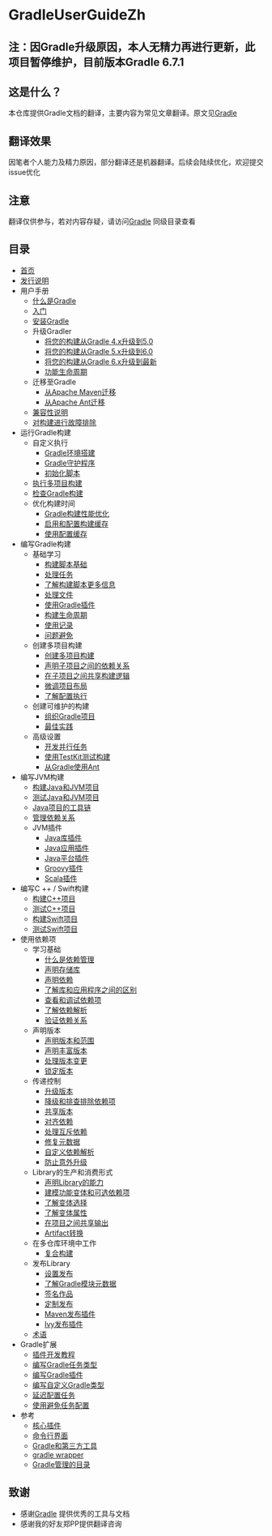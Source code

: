 # GradleUserGuideZh

## 注：因Gradle升级原因，本人无精力再进行更新，此项目暂停维护，目前版本Gradle 6.7.1
## 这是什么？
本仓库提供Gradle文档的翻译，主要内容为常见文章翻译。原文见[Gradle](https://docs.gradle.org/current/userguide/userguide.html) 


## 翻译效果
因笔者个人能力及精力原因，部分翻译还是机器翻译。后续会陆续优化，欢迎提交issue优化  

## 注意
翻译仅供参与，若对内容存疑，请访问[Gradle](https://docs.gradle.org/current/userguide/userguide.html) 同级目录查看

## 目录
- [首页](/md/首页.md)  
- [发行说明](/md/Gradle发行说明.md) 
- 用户手册 
  - [什么是Gradle](/md/什么是Gradle.md) 
  - [入门](/md/入门.md)  
  - [安装Gradle](/md/安装Gradle.md) 
  - 升级Gradler
    - [将您的构建从Gradle 4.x升级到5.0](/md/将您的构建从Gradle%204.md) 
    - [将您的构建从Gradle 5.x升级到6.0](/md/将您的构建从Gradle%205.md) 
    - [将您的构建从Gradle 6.x升级到最新](/md/将您的构建从Gradle%206.md) 
    - [功能生命周期](/md/功能生命周期.md) 
  - 迁移至Gradle
    - [从Apache Maven迁移](/md/从Apache%20Maven迁移.md) 
    - [从Apache Ant迁移](/md/从Apache%20Ant迁移.md) 
  - [兼容性说明](/md/兼容性说明.md) 
  - [对构建进行故障排除](/md/对构建进行故障排除.md) 
- 运行Gradle构建
  - 自定义执行
    - [Gradle环境搭建](/md/Gradle环境搭建.md) 
    - [Gradle守护程序](/md/Gradle守护程序.md) 
    - [初始化脚本](/md/初始化脚本.md) 
  - [执行多项目构建](/md/执行多项目构建.md) 
  - [检查Gradle构建](https://scans.gradle.com/) 
  - 优化构建时间
    - [Gradle构建性能优化](/md/改善Gradle构建的性能.md) 
    - [启用和配置构建缓存](/md/构建缓存.md) 
    - [使用配置缓存](/md/配置缓存.md) 
- 编写Gradle构建
  - 基础学习
    - [构建脚本基础](/md/构建脚本基础.md) 
    - [处理任务](/md/处理任务.md) 
    - [了解构建脚本更多信息](/md/编写构建脚本.md) 
    - [处理文件](/md/处理文件.md) 
    - [使用Gradle插件](/md/使用Gradle插件.md) 
    - [构建生命周期](/md/构建生命周期.md) 
    - [使用记录](/md/使用记录.md) 
    - [问题避免](/md/避免陷阱.md) 
  - 创建多项目构建
    - [创建多项目构建](/md/Gradle中的多项目构建.md) 
    - [声明子项目之间的依赖关系](/md/声明子项目之间的依赖关系.md) 
    - [在子项目之间共享构建逻辑](/md/在子项目之间共享构建逻辑.md) 
    - [微调项目布局](/md/微调项目布局.md) 
    - [了解配置执行](/md/配置时间和执行时间.md) 
  - 创建可维护的构建
    - [组织Gradle项目](/md/组织Gradle项目.md) 
    - [最佳实践](/md/创作可维护版本的最佳实践.md) 
  - 高级设置
    - [开发并行任务](/md/使用Worker%20API开发并行任务.md) 
    - [使用TestKit测试构建](/md/使用TestKit测试构建逻辑.md) 
    - [从Gradle使用Ant](/md/从Gradle使用Ant.md) 
- 编写JVM构建
  - [构建Java和JVM项目](/md/构建Java和JVM项目.md) 
  - [测试Java和JVM项目](/md/在Java和JVM项目中进行测试.md) 
  - [Java项目的工具链](/md/JVM项目的工具链.md) 
  - [管理依赖关系](/md/管理JVM项目的依赖关系.md) 
  - JVM插件
    - [Java库插件](/md/Java库插件.md) 
    - [Java应用插件](/md/Java应用插件.md) 
    - [Java平台插件](/md/Java平台插件.md) 
    - [Groovy插件](/md/Groovy插件.md) 
    - [Scala插件](/md/Scala插件.md) 
- 编写C ++ / Swift构建
  - [构建C++项目](/md/构建C++项目.md) 
  - [测试C++项目](/md/在C++项目中进行测试.md) 
  - [构建Swift项目](/md/建立Swift项目.md) 
  - [测试Swift项目](/md/在Swift项目中进行测试.md) 
- 使用依赖项
  - 学习基础
      - [什么是依赖管理](/md/Gradle中的依赖管理.md) 
      - [声明存储库](/md/声明存储库.md) 
      - [声明依赖](/md/声明依赖.md)         
      - [了解库和应用程序之间的区别](/md/了解库和应用程序之间的区别.md) 
      - [查看和调试依赖项](/md/查看和调试依赖项.md) 
      - [了解依赖解析](/md/了解依赖性解析.md) 
      - [验证依赖关系](/md/验证依赖关系.md) 
  - 声明版本
      - [声明版本和范围](/md/声明版本和范围.md) 
      - [声明丰富版本](/md/声明丰富版本.md) 
      - [处理版本变更](/md/处理随时间变化的版本.md) 
      - [锁定版本](/md/锁定依赖版本.md) 
  - 传递控制      
      - [升级版本](/md/升级传递依赖的版本.md) 
      - [降级和排查排除依赖项](/md/降级版本并排除依赖项.md) 
      - [共享版本](/md/在项目之间共享依赖版本.md) 
      - [对齐依赖](/md/对齐依赖版本.md) 
      - [处理互斥依赖](/md/处理互斥依赖性.md) 
      - [修复元数据](/md/使用组件元数据规则修复元数据.md) 
      - [自定义依赖解析](/md/直接自定义依赖项的解析.md) 
      - [防止意外升级](/md/防止意外的依赖升级.md) 
  - Library的生产和消费形式
      - [声明Library的能力](/md/声明Library的能力.md) 
      - [建模功能变体和可选依赖项](/md/建模功能变体和可选依赖项.md) 
      - [了解变体选择](/md/了解变体选择.md) 
      - [了解变体属性](/md/使用变体属性.md) 
      - [在项目之间共享输出](/md/在项目之间共享输出.md) 
      - [Artifact转换](/md/转换解决方案上的依赖工件.md) 
  - 在多仓库环境中工作
      - [复合构建](/md/复合构建.md) 
  - 发布Library
      - [设置发布](/md/将项目发布为模块.md)
      - [了解Gradle模块元数据](/md/了解Gradle模块元数据.md)
      - [签名作品](/md/签名作品.md) 
      - [定制发布](/md/定制发布.md) 
      - [Maven发布插件](/md/Maven发布插件.md)
      - [Ivy发布插件](/md/Ivy发布插件.md)
  - [术语](/md/依赖管理术语.md) 
- Gradle扩展
  - [插件开发教程](https://gradle.org/guides/?q=Plugin%20Development) 
  - [编写Gradle任务类型](/md/开发自定义Gradle任务类型.md)
  - [编写Gradle插件](/md/开发自定义Gradle插件.md)
  - [编写自定义Gradle类型](/md/开发自定义Gradle类型.md)
  - [延迟配置任务](/md/延迟配置.md)
  - [使用避免任务配置](https://docs.gradle.org/6.7.1/userguide/task_configuration_avoidance.html)
- 参考
  - [核心插件](/md/Gradle插件参考.md) 
  - [命令行界面](/md/命令行界面.md) 
  - [Gradle和第三方工具](/md/Gradle和第三方工具.md) 
  - [gradle wrapper](/md/gradle_wrapper.md) 
  - [Gradle管理的目录](/md/Gradle目录和文件的使用.md) 


## 致谢
* 感谢[Gradle](https://docs.gradle.org/) 提供优秀的工具与文档
* 感谢我的好友郑PP提供翻译咨询
